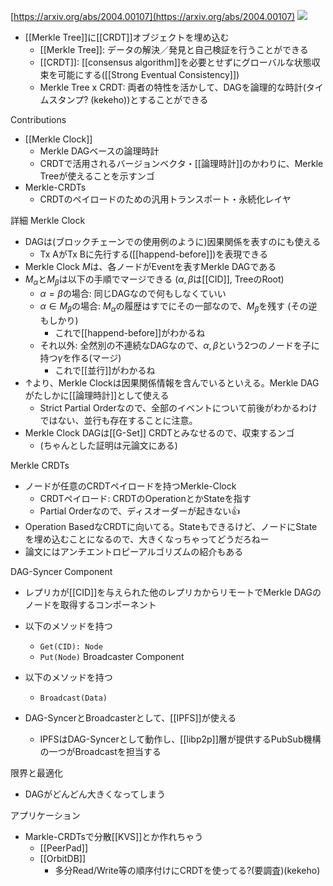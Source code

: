 [https://arxiv.org/abs/2004.00107](https://arxiv.org/abs/2004.00107)
![](https://www.youtube.com/watch?v=XGehT8tNuWw)


- [[Merkle Tree]]に[[CRDT]]オブジェクトを埋め込む
	- [[Merkle Tree]]: データの解決／発見と自己検証を行うことができる
	- [[CRDT]]: [[consensus algorithm]]を必要とせずにグローバルな状態収束を可能にする([[Strong Eventual Consistency]])
	- Merkle Tree x CRDT: 両者の特性を活かして、DAGを論理的な時計(タイムスタンプ? (kekeho))とすることができる

Contributions
- [[Merkle Clock]]
	- Merkle DAGベースの論理時計
	- CRDTで活用されるバージョンベクタ・[[論理時計]]のかわりに、Merkle Treeが使えることを示すンゴ
- Merkle-CRDTs
	- CRDTのペイロードのための汎用トランスポート・永続化レイヤ

詳細
Merkle Clock
- DAGは(ブロックチェーンでの使用例のように)因果関係を表すのにも使える
	- Tx AがTx Bに先行する([[happend-before]])を表現できる
- Merkle Clock $M$は、各ノードがEventを表すMerkle DAGである
- $M_{\alpha}$と$M_{\beta}$は以下の手順でマージできる ($\alpha, \beta$は[[CID]], TreeのRoot)
	- $\alpha = \beta$の場合: 同じDAGなので何もしなくていい
	- $\alpha \in M_{\beta}$の場合: $M_\alpha$の履歴はすでにその一部なので、$M_\beta$を残す (その逆もしかり)
		- これで[[happend-before]]がわかるね
	- それ以外: 全然別の不連続なDAGなので、$\alpha, \beta$という2つのノードを子に持つ$\gamma$を作る(マージ)
		- これで[[並行]]がわかるね
- ↑より、Merkle Clockは因果関係情報を含んでいるといえる。Merkle DAGがたしかに[[論理時計]]として使える
	- Strict Partial Orderなので、全部のイベントについて前後がわかるわけではない、並行も存在することに注意。
- Merkle Clock DAGは[[G-Set]] CRDTとみなせるので、収束するンゴ
	- (ちゃんとした証明は元論文にある)

Merkle CRDTs
- ノードが任意のCRDTペイロードを持つMerkle-Clock
	- CRDTペイロード: CRDTのOperationとかStateを指す
	- Partial Orderなので、ディスオーダーが起きない👍
- Operation BasedなCRDTに向いてる。Stateもできるけど、ノードにStateを埋め込むことになるので、大きくなっちゃってどうだろねー
- 論文にはアンチエントロピーアルゴリズムの紹介もある

DAG-Syncer Component
- レプリカが[[CID]]を与えられた他のレプリカからリモートでMerkle DAGのノードを取得するコンポーネント
- 以下のメソッドを持つ
	- `Get(CID): Node`
	- `Put(Node)`
Broadcaster Component
- 以下のメソッドを持つ
	- `Broadcast(Data)`

- DAG-SyncerとBroadcasterとして、[[IPFS]]が使える
	- IPFSはDAG-Syncerとして動作し、[[libp2p]]層が提供するPubSub機構の一つがBroadcastを担当する

限界と最適化
- DAGがどんどん大きくなってしまう


アプリケーション
- Markle-CRDTsで分散[[KVS]]とか作れちゃう
	- [[PeerPad]]
	- [[OrbitDB]]
		- 多分Read/Write等の順序付けにCRDTを使ってる?(要調査)(kekeho)
